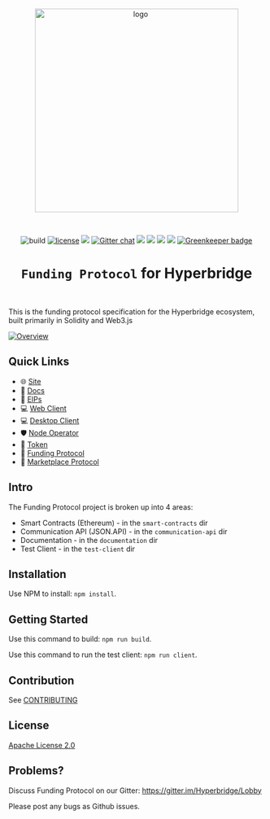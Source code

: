 <div align="center">
  <br>

  <a href="https://hyperbridge.org/"><img src="https://hyperbridge.org/img/blockhub-logo_brand-color-h.png" width="400" alt="logo"></a>

  <br>

  ![build](https://travis-ci.org/hyperbridge/funding-protocol.svg?branch=master) [![license](https://img.shields.io/hexpm/l/plug.svg)](https://github.com/hyperbridge/funding-protocol/blob/master/LICENSE.md) [![](https://img.shields.io/badge/whitepaper-v2.0.0-lightgrey.svg)](https://hyperbridge.org/whitepaper) [![Gitter chat](https://img.shields.io/gitter/room/Hyperbridge/Lobby.svg)](https://gitter.im/Hyperbridge/Lobby) [![](https://img.shields.io/badge/telegram-group-blue.svg)](https://t.me/hyperbridgechat) [![](https://img.shields.io/badge/discord-server-brightgreen.svg)](https://discord.gg/wVMTjEb) [![](https://img.shields.io/badge/twitter-%40hyperbridge-blue.svg)](https://twitter.com/@hyperbridge) [![](https://img.shields.io/badge/e--mail-hello%40hyperbridge.org-brightgreen.svg)](mailto:hello@hyperbridge.org) [![Greenkeeper badge](https://badges.greenkeeper.io/hyperbridge/funding-protocol.svg)](https://greenkeeper.io/)

  <h1><code>Funding Protocol</code> for Hyperbridge</h1>
</div>

<br>

This is the funding protocol specification for the Hyperbridge ecosystem, built primarily in Solidity and Web3.js

[![Overview](https://user-images.githubusercontent.com/156768/44893241-130fd500-ad25-11e8-8198-36967bc28d6e.png)](https://youtu.be/jMgRihjR8kw)

## Quick Links

- 🌐 [Site](http://hyperbridge.org/)
- 📖 [Docs](http://docs.hyperbridge.org/funding-protocol)
- 📓 [EIPs](https://github.com/hyperbridge/EIPs)
- 💻 [Web Client](https://github.com/hyperbridge/blockhub-web-client)
- 💻 [Desktop Client](https://github.com/hyperbridge/blockhub-desktop-client)
- 🛡 [Node Operator](https://github.com/hyperbridge/blockhub-node-operator)
- 🔗 [Token](https://github.com/hyperbridge/token)
- 🔗 [Funding Protocol](https://github.com/hyperbridge/funding-protocol)
- 🔗 [Marketplace Protocol](https://github.com/hyperbridge/marketplace-protocol)

## Intro

The Funding Protocol project is broken up into 4 areas:

* Smart Contracts (Ethereum) - in the `smart-contracts` dir
* Communication API (JSON.API) - in the `communication-api` dir
* Documentation - in the `documentation` dir
* Test Client - in the `test-client` dir


## Installation

Use NPM to install: `npm install`.


## Getting Started

Use this command to build: `npm run build`.

Use this command to run the test client: `npm run client`.


## Contribution

See [CONTRIBUTING](CONTRIBUTING.md)


## License

[Apache License 2.0](LICENSE.md)


## Problems?

Discuss Funding Protocol on our Gitter:
https://gitter.im/Hyperbridge/Lobby

Please post any bugs as Github issues.

